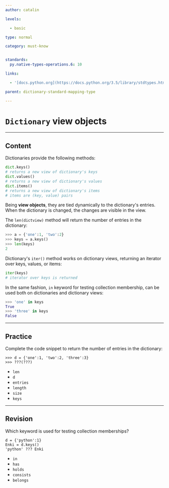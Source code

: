 ```yaml
---
author: catalin

levels:

  - basic

type: normal

category: must-know


standards:
  py.native-types-operations.6: 10

links:

  - '[docs.python.org](https://docs.python.org/3.5/library/stdtypes.html#dictionary-view-objects){website}'

parent: dictionary-standard-mapping-type

---
```


# `Dictionary` view objects

---
## Content

Dictionaries provide the following methods:
```python
dict.keys()
# returns a new view of dictionary's keys
dict.values()
# returns a new view of dictionary's values
dict.items()
# returns a new view of dictionary's items
# items are (key, value) pairs
```

Being **view objects**, they are tied dynamically to the dictionary's entries. When the dictionary is changed, the changes are visible in the view.

The `len(dictview)` method will return the number of entries in the dictionary:
```python
>>> a = {'one':1, 'two':2}
>>> keys = a.keys()
>>> len(keys)
2
```
Dictionary's `iter()` method works on dictionary views, returning an iterator over keys, values, or items:
```python
iter(keys)
# iterator over keys is returned
```
In the same fashion, `in` keyword for testing collection membership, can be used both on dictionaries and dictionary views:
```python
>>> 'one' in keys
True
>>> 'three' in keys
False

```

---
## Practice

Complete the code snippet to return the number of entries in the dictionary:

```
>>> d = {'one':1, 'two':2, 'three':3}
>>> ???(???)
```


* `len`
* `d`
* `entries`
* `length`
* `size`
* `keys`

---
## Revision

Which keyword is used for testing collection memberships?

```
d = {'python':1}
Enki = d.keys()
'python' ??? Enki
```


* `in`
* `has`
* `holds`
* `consists`
* `belongs`

